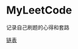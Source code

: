 # MyLeetCode
记录自己刷题的心得和套路  

[链表](https://github.com/jsyoung1999/MyLeetCode/edit/main/LinkedList.md)
